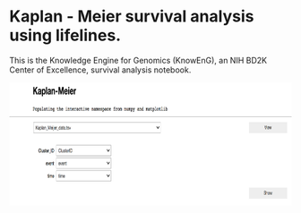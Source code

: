 # Kaplan - Meier survival analysis using lifelines.
This is the Knowledge Engine for Genomics (KnowEnG), an NIH BD2K Center of Excellence, survival analysis notebook.

<p align="center">
  <img  src="../data/images/up_and_running.png" height=220>
</p>
